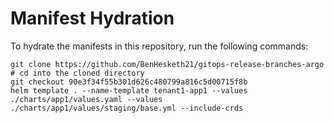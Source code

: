 # Manifest Hydration

To hydrate the manifests in this repository, run the following commands:

```shell
git clone https://github.com/BenHesketh21/gitops-release-branches-argo
# cd into the cloned directory
git checkout 90e3f34f55b301d626c480799a816c5d00715f8b
helm template . --name-template tenant1-app1 --values ./charts/app1/values.yaml --values ./charts/app1/values/staging/base.yml --include-crds
```
